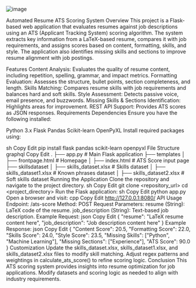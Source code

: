 ![image](https://github.com/user-attachments/assets/04cdd5b8-93be-4bbc-9914-aece386e1ae9)

Automated Resume ATS Scoring System
Overview
This project is a Flask-based web application that evaluates resumes against job descriptions using an ATS (Applicant Tracking System) scoring algorithm. The system extracts key information from a LaTeX-based resume, compares it with job requirements, and assigns scores based on content, formatting, skills, and style. The application also identifies missing skills and sections to improve resume alignment with job postings.

Features
Content Analysis: Evaluates the quality of resume content, including repetition, spelling, grammar, and impact metrics.
Formatting Evaluation: Assesses the structure, bullet points, section completeness, and length.
Skills Matching: Compares resume skills with job requirements and balances hard and soft skills.
Style Assessment: Detects passive voice, email presence, and buzzwords.
Missing Skills & Sections Identification: Highlights areas for improvement.
REST API Support: Provides ATS scores as JSON responses.
Requirements
Dependencies
Ensure you have the following installed:

Python 3.x
Flask
Pandas
Scikit-learn
OpenPyXL
Install required packages using:

sh
Copy
Edit
pip install flask pandas scikit-learn openpyxl
File Structure
graphql
Copy
Edit
.
├── app.py                  # Main Flask application
├── templates
│   ├── frontpage.html      # Homepage
│   ├── index.html          # ATS Score input page
├── skillsdataset
│   ├── skills_dataset.xlsx # Skills dataset
│   ├── skills_dataset1.xlsx # Known phrases dataset
│   ├── skills_dataset2.xlsx # Soft skills dataset
Running the Application
Clone the repository and navigate to the project directory.
sh
Copy
Edit
git clone <repository_url>
cd <project_directory>
Run the Flask application:
sh
Copy
Edit
python app.py
Open a browser and visit:
cpp
Copy
Edit
http://127.0.0.1:8080/
API Usage
Endpoint: /ats-score
Method: POST
Request Parameters:
resume (String): LaTeX code of the resume.
job_description (String): Text-based job description.
Example Request:
json
Copy
Edit
{
  "resume": "LaTeX resume content here",
  "job_description": "Job description content here"
}
Example Response:
json
Copy
Edit
{
  "Content Score": 20.5,
  "Formatting Score": 22.0,
  "Skills Score": 24.0,
  "Style Score": 23.5,
  "Missing Skills": ["Python", "Machine Learning"],
  "Missing Sections": ["Experience"],
  "ATS Score": 90.0
}
Customization
Update the skills_dataset.xlsx, skills_dataset1.xlsx, and skills_dataset2.xlsx files to modify skill matching.
Adjust regex patterns and weightings in calculate_ats_score() to refine scoring logic.
Conclusion
This ATS scoring system provides insights into resume optimization for job applications. Modify datasets and scoring logic as needed to align with industry requirements.
